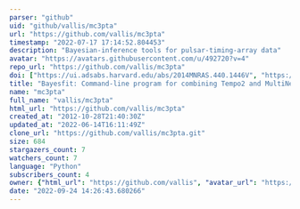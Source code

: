 ```yaml
---
parser: "github"
uid: "github/vallis/mc3pta"
url: "https://github.com/vallis/mc3pta"
timestamp: "2022-07-17 17:14:52.804453"
description: "Bayesian-inference tools for pulsar-timing-array data"
avatar: "https://avatars.githubusercontent.com/u/492720?v=4"
repo_url: "https://github.com/vallis/mc3pta"
doi: ["https://ui.adsabs.harvard.edu/abs/2014MNRAS.440.1446V", "https://ui.adsabs.harvard.edu/abs/2020ascl.soft02018V/abstract"]
title: "Bayesfit: Command-line program for combining Tempo2 and MultiNest components"
name: "mc3pta"
full_name: "vallis/mc3pta"
html_url: "https://github.com/vallis/mc3pta"
created_at: "2012-10-28T21:40:30Z"
updated_at: "2022-06-14T16:11:49Z"
clone_url: "https://github.com/vallis/mc3pta.git"
size: 684
stargazers_count: 7
watchers_count: 7
language: "Python"
subscribers_count: 4
owner: {"html_url": "https://github.com/vallis", "avatar_url": "https://avatars.githubusercontent.com/u/492720?v=4", "login": "vallis", "type": "User"}
date: "2022-09-24 14:26:43.680266"
---
```

